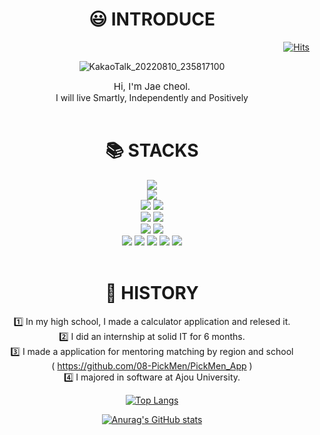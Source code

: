 <div align=center ><h1>😃 INTRODUCE</h1></div>


<div align=right>

[![Hits](https://hits.seeyoufarm.com/api/count/incr/badge.svg?url=https%3A%2F%2Fgithub.com%2Fwocjf0513&count_bg=%2379C83D&title_bg=%23555555&icon=&icon_color=%23E7E7E7&title=hits&edge_flat=false)](https://hits.seeyoufarm.com)
</div>

<div align=center>

![KakaoTalk_20220810_235817100](https://user-images.githubusercontent.com/59725406/184843970-293b9e16-b112-4c1d-87ad-f401d1725b84.jpg)

</div>



<div align=center style="font-size:15px">Hi, I'm Jae cheol.</div>
<div align=center style="font-size:14px"> I will live Smartly, Independently and Positively </div>

<br>

<div align=center ><h1>📚 STACKS</h1></div>

<div align=center> 
  <img src="https://img.shields.io/badge/java-007396?style=for-the-badge&logo=java&logoColor=white"> 
  <br>
  <img src="https://img.shields.io/badge/spring-6DB33F?style=for-the-badge&logo=spring&logoColor=white">
  <br>
  <img src="https://img.shields.io/badge/mysql-4479A1?style=for-the-badge&logo=mysql&logoColor=white"> 
  <img src="https://img.shields.io/badge/mongoDB-47A248?style=for-the-badge&logo=MongoDB&logoColor=white">
  <br>
  <img src="https://img.shields.io/badge/github-181717?style=for-the-badge&logo=github&logoColor=white">
  <img src="https://img.shields.io/badge/git-F05032?style=for-the-badge&logo=git&logoColor=white">
  <br>
  <img src="https://img.shields.io/badge/amazonaws-232F3E?style=for-the-badge&logo=amazonaws&logoColor=white">
  <img src="https://img.shields.io/badge/apache tomcat-F8DC75?style=for-the-badge&logo=apachetomcat&logoColor=white"> 
  <br>
  <img src="https://img.shields.io/badge/javascript-F7DF1E?style=for-the-badge&logo=javascript&logoColor=black">
  <img src="https://img.shields.io/badge/html5-E34F26?style=for-the-badge&logo=html5&logoColor=white"> 
  <img src="https://img.shields.io/badge/css-1572B6?style=for-the-badge&logo=css3&logoColor=white">
  <img src="https://img.shields.io/badge/bootstrap-7952B3?style=for-the-badge&logo=bootstrap&logoColor=white">
  <img src="https://img.shields.io/badge/fontawesome-339AF0?style=for-the-badge&logo=fontawesome&logoColor=white">
</div>

<br>

<div align=center><h1>📄 HISTORY</h1>



:one: In my high school, I made a calculator application and relesed it.
<br>
:two: I did an internship at solid IT for 6 months.
<br>
:three: I made a application for mentoring matching by region and school  
( https://github.com/08-PickMen/PickMen_App )
<br>
:four: I majored in software at Ajou University.
<br>



[![Top Langs](https://github-readme-stats.vercel.app/api/top-langs/?username=wocjf0513&langs_count=3)](https://github.com/anuraghazra/github-readme-stats)
<br>

[![Anurag's GitHub stats](https://github-readme-stats.vercel.app/api?username=wocjf0513&show_icons=true&theme=tokyonight)](https://github.com/anuraghazra/github-readme-stats)

</div>
